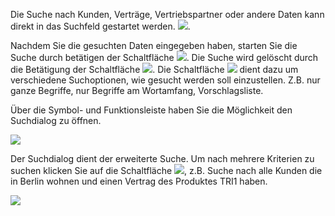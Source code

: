 Die Suche nach Kunden, Verträge, Vertriebspartner oder andere Daten kann direkt in das Suchfeld gestartet werden. ![](http://xpecto.github.io/docs/img/img_1425898635719.png). 

  
Nachdem Sie die gesuchten Daten eingegeben haben, starten Sie die Suche durch betätigen der Schaltfläche ![](http://xpecto.github.io/docs/img/img_1430301774652.png). 
Die Suche wird gelöscht durch die Betätigung der Schaltfläche ![](http://xpecto.github.io/docs/img/img_1429098613885.png). Die Schaltfläche ![](http://xpecto.github.io/docs/img/img_1430302905891.png) dient dazu um verschiedene Suchoptionen, wie gesucht  werden soll einzustellen. Z.B. nur ganze Begriffe, nur Begriffe am Wortamfang, Vorschlagsliste.

Über die Symbol- und Funktionsleiste haben Sie die Möglichkeit den Suchdialog zu öffnen.

![](http://xpecto.github.io/docs/img/img_1437999785393.png)

 Der Suchdialog dient der erweiterte Suche. Um nach mehrere Kriterien zu suchen klicken Sie auf die Schaltfläche ![](http://xpecto.github.io/docs/img/img_1438066313704.png), z.B. Suche nach alle Kunden die in Berlin wohnen und einen Vertrag des Produktes TRI1 haben.

 
![](http://xpecto.github.io/docs/img/img_1437999710660.png)